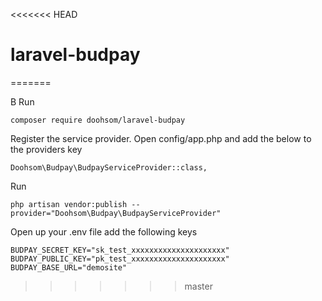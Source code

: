 <<<<<<< HEAD
# laravel-budpay
=======

B
Run
```
composer require doohsom/laravel-budpay
```

Register the service provider. Open config/app.php and add the below to the providers key

```
Doohsom\Budpay\BudpayServiceProvider::class,
```

Run
```
php artisan vendor:publish --provider="Doohsom\Budpay\BudpayServiceProvider"
```

Open up your .env file add the following keys
```
BUDPAY_SECRET_KEY="sk_test_xxxxxxxxxxxxxxxxxxxxx"
BUDPAY_PUBLIC_KEY="pk_test_xxxxxxxxxxxxxxxxxxxxx"
BUDPAY_BASE_URL="demosite"
```
>>>>>>> master
